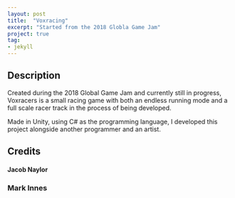 ```yaml
---
layout: post
title:  "Voxracing"
excerpt: "Started from the 2018 Globla Game Jam"
project: true
tag:
- jekyll 
---
```


## Description

Created during the 2018 Global Game Jam and currently still in progress, Voxracers is a small racing game with both an endless running
mode and a full scale racer track in the process of being developed.

Made in Unity, using C# as the programming language, I developed this project alongside another programmer and an artist.

## Credits

#### Jacob Naylor

### Mark Innes
